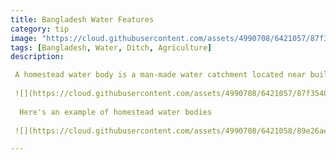 ```yaml
---
title: Bangladesh Water Features
category: tip
image: "https://cloud.githubusercontent.com/assets/4990708/6421057/87f35406-be99-11e4-9e9d-d35a60a931ad.PNG"
tags: [Bangladesh, Water, Ditch, Agriculture]
description:

 A homestead water body is a man-made water catchment located near buildings and houses. Water color will vary greatly depending on the purpose of the homestead water body. wiki.openstreetmap.org/wiki/Water
 
 ![](https://cloud.githubusercontent.com/assets/4990708/6421057/87f35406-be99-11e4-9e9d-d35a60a931ad.PNG)
 
  Here's an example of homestead water bodies
  
 ![](https://cloud.githubusercontent.com/assets/4990708/6421058/89e26ae0-be99-11e4-94fb-7cb54a5c28b8.PNG)

---
```


